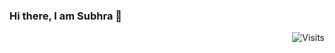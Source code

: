 ### Hi there, I am Subhra 👋  



<div align="right"><img src="https://img.shields.io/badge/Visits-5-blue?label=PageVisitCounter&labelColor=000000&logo=GitHub&logoColor=FFFFFF&color=1D70B8&style=for-the-badge" alt="Visits"></div>
